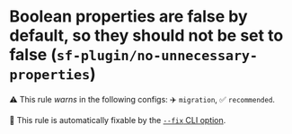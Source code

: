 # Boolean properties are false by default, so they should not be set to false (`sf-plugin/no-unnecessary-properties`)

⚠️ This rule _warns_ in the following configs: ✈️ `migration`, ✅ `recommended`.

🔧 This rule is automatically fixable by the [`--fix` CLI option](https://eslint.org/docs/latest/user-guide/command-line-interface#--fix).

<!-- end auto-generated rule header -->
